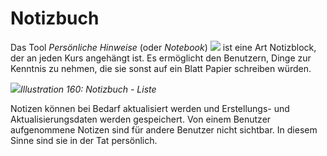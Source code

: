# Notizbuch

Das Tool _Persönliche Hinweise_ \(oder _Notebook_\) ![](../../.gitbook/assets/graphics303.png) ist eine Art Notizblock, der an jeden Kurs angehängt ist. Es ermöglicht den Benutzern, Dinge zur Kenntnis zu nehmen, die sie sonst auf ein Blatt Papier schreiben würden.

![](../../.gitbook/assets/images235.png)_Illustration 160: Notizbuch - Liste_

Notizen können bei Bedarf aktualisiert werden und Erstellungs- und Aktualisierungsdaten werden gespeichert. Von einem Benutzer aufgenommene Notizen sind für andere Benutzer nicht sichtbar. In diesem Sinne sind sie in der Tat persönlich.

